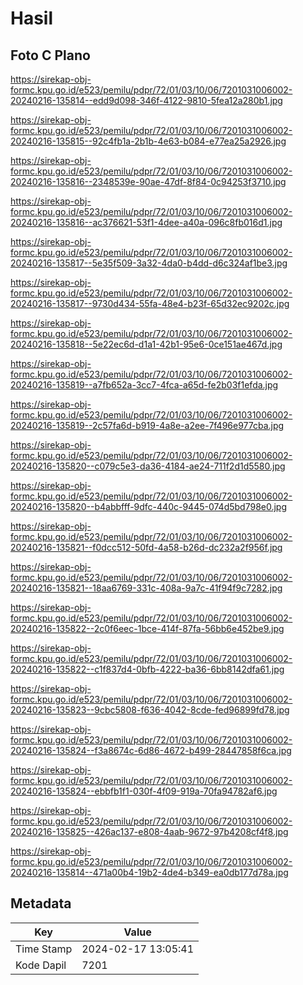 # Hasil

## Foto C Plano

https://sirekap-obj-formc.kpu.go.id/e523/pemilu/pdpr/72/01/03/10/06/7201031006002-20240216-135814--edd9d098-346f-4122-9810-5fea12a280b1.jpg

https://sirekap-obj-formc.kpu.go.id/e523/pemilu/pdpr/72/01/03/10/06/7201031006002-20240216-135815--92c4fb1a-2b1b-4e63-b084-e77ea25a2926.jpg

https://sirekap-obj-formc.kpu.go.id/e523/pemilu/pdpr/72/01/03/10/06/7201031006002-20240216-135816--2348539e-90ae-47df-8f84-0c94253f3710.jpg

https://sirekap-obj-formc.kpu.go.id/e523/pemilu/pdpr/72/01/03/10/06/7201031006002-20240216-135816--ac376621-53f1-4dee-a40a-096c8fb016d1.jpg

https://sirekap-obj-formc.kpu.go.id/e523/pemilu/pdpr/72/01/03/10/06/7201031006002-20240216-135817--5e35f509-3a32-4da0-b4dd-d6c324af1be3.jpg

https://sirekap-obj-formc.kpu.go.id/e523/pemilu/pdpr/72/01/03/10/06/7201031006002-20240216-135817--9730d434-55fa-48e4-b23f-65d32ec9202c.jpg

https://sirekap-obj-formc.kpu.go.id/e523/pemilu/pdpr/72/01/03/10/06/7201031006002-20240216-135818--5e22ec6d-d1a1-42b1-95e6-0ce151ae467d.jpg

https://sirekap-obj-formc.kpu.go.id/e523/pemilu/pdpr/72/01/03/10/06/7201031006002-20240216-135819--a7fb652a-3cc7-4fca-a65d-fe2b03f1efda.jpg

https://sirekap-obj-formc.kpu.go.id/e523/pemilu/pdpr/72/01/03/10/06/7201031006002-20240216-135819--2c57fa6d-b919-4a8e-a2ee-7f496e977cba.jpg

https://sirekap-obj-formc.kpu.go.id/e523/pemilu/pdpr/72/01/03/10/06/7201031006002-20240216-135820--c079c5e3-da36-4184-ae24-711f2d1d5580.jpg

https://sirekap-obj-formc.kpu.go.id/e523/pemilu/pdpr/72/01/03/10/06/7201031006002-20240216-135820--b4abbfff-9dfc-440c-9445-074d5bd798e0.jpg

https://sirekap-obj-formc.kpu.go.id/e523/pemilu/pdpr/72/01/03/10/06/7201031006002-20240216-135821--f0dcc512-50fd-4a58-b26d-dc232a2f956f.jpg

https://sirekap-obj-formc.kpu.go.id/e523/pemilu/pdpr/72/01/03/10/06/7201031006002-20240216-135821--18aa6769-331c-408a-9a7c-41f94f9c7282.jpg

https://sirekap-obj-formc.kpu.go.id/e523/pemilu/pdpr/72/01/03/10/06/7201031006002-20240216-135822--2c0f6eec-1bce-414f-87fa-56bb6e452be9.jpg

https://sirekap-obj-formc.kpu.go.id/e523/pemilu/pdpr/72/01/03/10/06/7201031006002-20240216-135822--c1f837d4-0bfb-4222-ba36-6bb8142dfa61.jpg

https://sirekap-obj-formc.kpu.go.id/e523/pemilu/pdpr/72/01/03/10/06/7201031006002-20240216-135823--9cbc5808-f636-4042-8cde-fed96899fd78.jpg

https://sirekap-obj-formc.kpu.go.id/e523/pemilu/pdpr/72/01/03/10/06/7201031006002-20240216-135824--f3a8674c-6d86-4672-b499-28447858f6ca.jpg

https://sirekap-obj-formc.kpu.go.id/e523/pemilu/pdpr/72/01/03/10/06/7201031006002-20240216-135824--ebbfb1f1-030f-4f09-919a-70fa94782af6.jpg

https://sirekap-obj-formc.kpu.go.id/e523/pemilu/pdpr/72/01/03/10/06/7201031006002-20240216-135825--426ac137-e808-4aab-9672-97b4208cf4f8.jpg

https://sirekap-obj-formc.kpu.go.id/e523/pemilu/pdpr/72/01/03/10/06/7201031006002-20240216-135814--471a00b4-19b2-4de4-b349-ea0db177d78a.jpg


## Metadata

| Key        | Value               |
| ---------- | ------------------- |
| Time Stamp | 2024-02-17 13:05:41 |
| Kode Dapil | 7201                |




